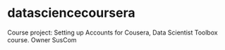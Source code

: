 datasciencecoursera
===================

Course project: Setting up Accounts for Cousera, Data Scientist Toolbox course. Owner SusCom 
